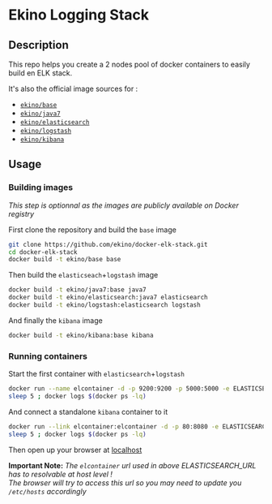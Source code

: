 # Ekino Logging Stack

## Description

This repo helps you create a 2 nodes pool of docker containers to easily build
en ELK stack.

It's also the official image sources for :
* [`ekino/base`](https://registry.hub.docker.com/u/ekino/base/)
* [`ekino/java7`](https://registry.hub.docker.com/u/ekino/java7/)
* [`ekino/elasticsearch`](https://registry.hub.docker.com/u/ekino/elasticsearch/)
* [`ekino/logstash`](https://registry.hub.docker.com/u/ekino/logstash/)
* [`ekino/kibana`](https://registry.hub.docker.com/u/ekino/kibana/)

## Usage

### Building images

*This step is optionnal as the images are publicly available on Docker registry*

First clone the repository and build the `base` image
```bash
git clone https://github.com/ekino/docker-elk-stack.git
cd docker-elk-stack
docker build -t ekino/base base
```

Then build the `elasticseach`+`logstash` image
```bash
docker build -t ekino/java7:base java7
docker build -t ekino/elasticsearch:java7 elasticsearch
docker build -t ekino/logstash:elasticsearch logstash
```

And finally the `kibana` image
```bash
docker build -t ekino/kibana:base kibana
```

### Running containers

Start the first container with `elasticsearch`+`logstash`
```bash
docker run --name elcontainer -d -p 9200:9200 -p 5000:5000 -e ELASTICSEARCH_AUTH=none ekino/logstash:elasticsearch
sleep 5 ; docker logs $(docker ps -lq)
```

And connect a standalone `kibana` container to it
```bash
docker run --link elcontainer:elcontainer -d -p 80:8080 -e ELASTICSEARCH_URL="http://elcontainer:9200" ekino/kibana:base
sleep 5 ; docker logs $(docker ps -lq)
```

Then open up your browser at [localhost](http://localhost/)

**Important Note:**
*The `elcontainer` url used in above ELASTICSEARCH_URL has to resolvable at host level !  
The browser will try to access this url so you may need to update you `/etc/hosts` accordingly* 